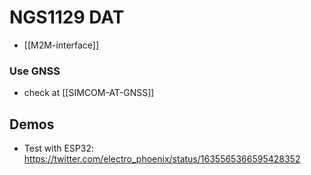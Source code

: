 

# NGS1129 DAT


- [[M2M-interface]]


### Use GNSS
- check at [[SIMCOM-AT-GNSS]]


## Demos
- Test with ESP32: https://twitter.com/electro_phoenix/status/1635565366595428352

